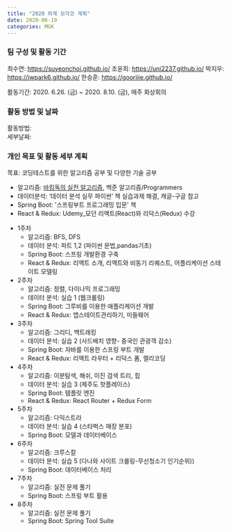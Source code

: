 ```yaml
---
title: "2020 하계 모각코 계획"
date: 2020-06-19
categories: MGK
--- 
```


### 팀 구성 및 활동 기간
최수연: https://suyeonchoi.github.io/
조윤희: https://uni2237.github.io/
박지우: https://jwpark6.github.io/
한승훈: https://gooriiie.github.io/  

활동기간: 2020. 6.26. (금) ~ 2020. 8.10. (금), 매주 화상회의   

### 활동 방법 및 날짜   
활동방법:   
세부날짜:   

### 개인 목표 및 활동 세부 계획  
목표: 코딩테스트를 위한 알고리즘 공부 및 다양한 기술 공부
  - 알고리즘: [바킹독의 실전 알고리즘](https://blog.encrypted.gg/category/%EA%B0%95%EC%A2%8C/%EC%8B%A4%EC%A0%84%20%EC%95%8C%EA%B3%A0%EB%A6%AC%EC%A6%98), 백준 알고리즘/Programmers  
  - 데이터분석: ‘데이터 분석 실무 파이썬’ 책 실습과제 해결, 캐글-구글 참고  
  - Spring Boot: '스프링부트 프로그래밍 입문' 책  
  - React & Redux: Udemy_모던 리액트(React)와 리덕스(Redux) 수강  
+ 1주차  
  - 알고리즘: BFS, DFS    
  - 데이터 분석: 파트 1,2 (파이썬 문법,pandas기초)  
  - Spring Boot: 스프링 개발환경 구축  
  - React & Redux: 리액트 소개, 리액트와 비동기 리퀘스트, 어플리케이션 스테이트 모델링  
+ 2주차  
  - 알고리즘: 정렬, 다이나믹 프로그래밍   
  - 데이터 분석: 실습 1 (웹크롤링)  
  - Spring Boot: 그루비를 이용한 애플리케이션 개발  
  - React & Redux: 앱스테이트관리하기, 미들웨어  
+ 3주차  
  - 알고리즘: 그리디, 백트래킹   
  - 데이터 분석: 실습 2 (사드배치 영향- 중국인 관광객 감소)  
  - Spring Boot: 자바를 이용한 스프링 부트 개발  
  - React & Redux: 리액트 라우터 + 리덕스 폼, 랠리코딩  
+ 4주차  
  - 알고리즘: 이분탐색, 해쉬, 이진 검색 트리, 힙   
  - 데이터 분석: 실습 3 (제주도 핫플레이스)  
  - Spring Boot: 템플릿 엔진  
  - React & Redux: React Router + Redux Form  
+ 5주차  
  - 알고리즘: 다익스트라   
  - 데이터 분석: 실습 4 (스타벅스 매장 분포)  
  - Spring Boot: 모델과 데이터베이스  
+ 6주차  
  - 알고리즘: 크루스칼   
  - 데이터 분석: 실습 5 (다나와 사이트 크롤링-무선청소기 인기순위))  
  - Spring Boot: 데이터베이스 처리    
+ 7주차  
  - 알고리즘: 실전 문제 풀기  
  - Spring Boot: 스프링 부트 활용    
+ 8주차  
  - 알고리즘: 실전 문제 풀기   
  - Spring Boot: Spring Tool Suite  
